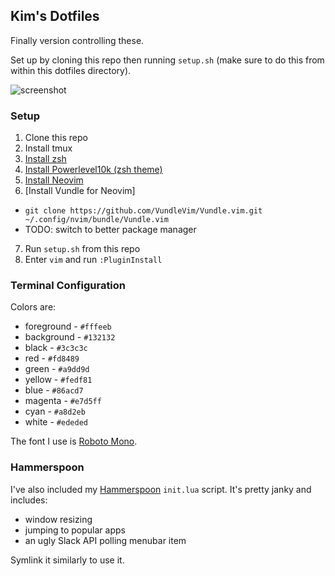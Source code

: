 ## Kim's Dotfiles

Finally version controlling these.

Set up by cloning this repo then running `setup.sh` (make sure to do this from within this dotfiles directory).

![screenshot](https://raw.githubusercontent.com/kimberli/dotfiles/master/ex.png)

### Setup
1. Clone this repo
2. Install tmux
3. [Install zsh](https://ohmyz.sh/#install)
4. [Install Powerlevel10k (zsh theme)](https://github.com/romkatv/powerlevel10k#oh-my-zsh)
5. [Install Neovim](https://github.com/neovim/neovim/wiki/Installing-Neovim)
6. [Install Vundle for Neovim]
  - `git clone https://github.com/VundleVim/Vundle.vim.git ~/.config/nvim/bundle/Vundle.vim`
  - TODO: switch to better package manager
7. Run `setup.sh` from this repo
8. Enter `vim` and run `:PluginInstall`

### Terminal Configuration

Colors are:

* foreground - `#fffeeb`
* background - `#132132`
* black - `#3c3c3c`
* red - `#fd8489`
* green - `#a9dd9d`
* yellow - `#fedf81`
* blue - `#86acd7`
* magenta - `#e7d5ff`
* cyan - `#a8d2eb`
* white - `#ededed`

The font I use is [Roboto Mono](https://github.com/powerline/fonts/tree/master/RobotoMono).

### Hammerspoon
I've also included my [Hammerspoon](http://www.hammerspoon.org/) `init.lua` script. It's pretty janky and includes:

* window resizing
* jumping to popular apps
* an ugly Slack API polling menubar item

Symlink it similarly to use it.

